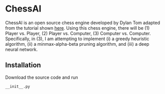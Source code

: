 # ChessAI
ChessAI is an open source chess engine developed by Dylan Tom adapted from the tutorial shown [here](https://www.youtube.com/watch?v=EnYui0e73Rs&list=PLBwF487qi8MGU81nDGaeNE1EnNEPYWKY_). Using this chess engine, there will be (1) Player vs. Player, (2) Player vs. Computer, (3) Computer vs. Computer.
Specifically, in (3), I am attempting to implement (i) a greedy heuristic algorithm, (ii) a minmax-alpha-beta pruning algorithm, and (iii) a deep neural network. 

## Installation
Download the source code and run 
```
__init__.py
```